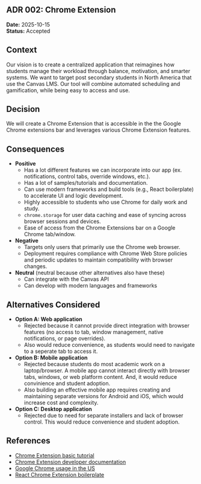 ## ADR 002: Chrome Extension

**Date:** 2025-10-15 \
**Status:** Accepted

## Context
Our vision is to create a centralized application that reimagines how students manage their workload through balance, motivation, and smarter systems. We want to target post secondary students in North America that use the Canvas LMS. Our tool will combine automated scheduling and gamification, while being easy to access and use.

## Decision
We will create a Chrome Extension that is accessible in the the Google Chrome extensions bar and leverages various Chrome Extension features.

## Consequences
- **Positive**
  - Has a lot different features we can incorporate into our app (ex. notifications, control tabs, override windows, etc.).
  - Has a lot of samples/tutorials and documentation.
  - Can use modern frameworks and build tools (e.g., React boilerplate) to accelerate UI and logic development.
  - Highly accessible to students who use Chrome for daily work and study.
  - `chrome.storage` for user data caching and ease of syncing across browser sessions and devices.
  - Ease of access from the Chrome Extensions bar on a Google Chrome tab/window.
- **Negative**
  - Targets only users that primarily use the Chrome web browser.
  - Deployment requires compliance with Chrome Web Store policies and periodic updates to maintain compatibility with browser changes.
- **Neutral** (neutral because other alternatives also have these)
  - Can integrate with the Canvas API
  - Can develop with modern languages and frameworks

## Alternatives Considered
- **Option A: Web application**
  - Rejected because it cannot provide direct integration with browser features (no access to tab, window management, native notifications, or page overrides).
  - Also would reduce convenience, as students would need to navigate to a seperate tab to access it.
- **Option B: Mobile application**
  - Rejected because students do most academic work on a laptop/browser. A mobile app cannot interact directly with browser tabs, windows, or web platform content. And, it would reduce convinience and student adoption.
  - Also building an effective mobile app requires creating and maintaining separate versions for Android and iOS, which would increase cost and complexity.
- **Option C: Desktop application**
  - Rejected due to need for separate installers and lack of browser control. This would reduce convenience and student adoption.
  
## References
- [Chrome Extension basic tutorial](https://developer.chrome.com/docs/extensions/get-started/tutorial/hello-world)
- [Chrome Extension developer documentation](https://developer.chrome.com/docs/extensions/develop)
- [Google Chrome usage in the US](https://www.statista.com/statistics/545520/market-share-of-internet-browsers-usa/)
- [React Chrome Extension boilerplate](https://github.com/lxieyang/chrome-extension-boilerplate-react)
